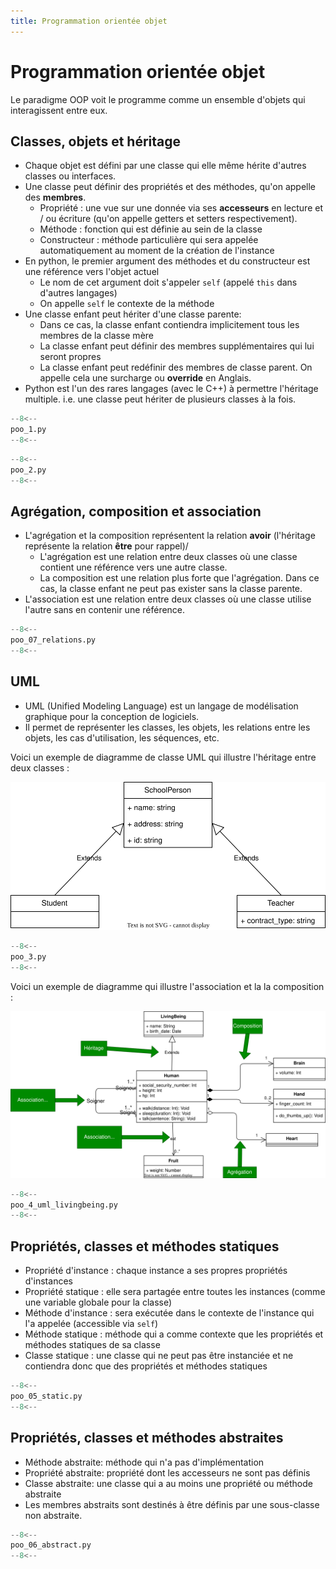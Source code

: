```yaml
---
title: Programmation orientée objet
---
```


# Programmation orientée objet

Le paradigme OOP voit le programme comme un ensemble d'objets qui interagissent entre eux.

## Classes, objets et héritage

- Chaque objet est défini par une classe qui elle même hérite d'autres classes ou interfaces.
- Une classe peut définir des propriétés et des méthodes, qu'on appelle des **membres**.
    - Propriété : une vue sur une donnée via ses **accesseurs** en lecture et / ou écriture (qu'on appelle getters et setters respectivement).
    - Méthode : fonction qui est définie au sein de la classe
    - Constructeur : méthode particulière qui sera appelée automatiquement au moment de la création de l'instance
- En python, le premier argument des méthodes et du constructeur est une référence vers l'objet actuel
    - Le nom de cet argument doit s'appeler `self` (appelé `this` dans d'autres langages)
    - On appelle `self` le contexte de la méthode
- Une classe enfant peut hériter d'une classe parente:
    - Dans ce cas, la classe enfant contiendra implicitement tous les membres de la classe mère
    - La classe enfant peut définir des membres supplémentaires qui lui seront propres
    - La classe enfant peut redéfinir des membres de classe parent. On appelle cela une surcharge ou **override** en Anglais.
- Python est l'un des rares langages (avec le C++) à permettre l'héritage multiple. i.e. une classe peut hériter de plusieurs classes à la fois.

```py title="Définition d'une classe"
--8<--
poo_1.py
--8<--
```

```py title="Héritage"
--8<--
poo_2.py
--8<--
```

## Agrégation, composition et association

- L'agrégation et la composition représentent la relation **avoir** (l'héritage représente la relation **être** pour rappel)/
    - L'agrégation est une relation entre deux classes où une classe contient une référence vers une autre classe.
    - La composition est une relation plus forte que l'agrégation. Dans ce cas, la classe enfant ne peut pas exister sans la classe parente.
- L'association est une relation entre deux classes où une classe utilise l'autre sans en contenir une référence.

```py
--8<--
poo_07_relations.py
--8<--
```

## UML

- UML (Unified Modeling Language) est un langage de modélisation graphique pour la conception de logiciels.
- Il permet de représenter les classes, les objets, les relations entre les objets, les cas d'utilisation, les séquences, etc.

Voici un exemple de diagramme de classe UML qui illustre l'héritage entre deux classes :

![Exemple UML](./img/01-poo.drawio.svg)

```py title="Deux classes qui héritent d'une classe"
--8<--
poo_3.py
--8<--
```

Voici un exemple de diagramme qui illustre l'association et la la composition :

![Diagramme UML](./img/02-poo.drawio.svg)

```py title="Deux classes qui héritent d'une classe"
--8<--
poo_4_uml_livingbeing.py
--8<--
```

## Propriétés, classes et méthodes statiques

- Propriété d'instance : chaque instance a ses propres propriétés d'instances
- Propriété statique : elle sera partagée entre toutes les instances (comme une variable globale pour la classe)
- Méthode d'instance : sera exécutée dans le contexte de l'instance qui l'a appelée (accessible via `self`)
- Méthode statique : méthode qui a comme contexte que les propriétés et méthodes statiques de sa classe
- Classe statique : une classe qui ne peut pas être instanciée et ne contiendra donc que des propriétés et méthodes statiques

```py
--8<--
poo_05_static.py
--8<--
```

## Propriétés, classes et méthodes abstraites

- Méthode abstraite: méthode qui n'a pas d'implémentation
- Propriété abstraite: propriété dont les accesseurs ne sont pas définis
- Classe abstraite: une classe qui a au moins une propriété ou méthode abstraite
- Les membres abstraits sont destinés à être définis par une sous-classe non abstraite.

```py
--8<--
poo_06_abstract.py
--8<--
```
